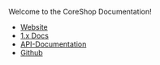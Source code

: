 Welcome to the CoreShop Documentation!

 * [Website](https://www.coreshop.org)
 * [1.x Docs](https://www.coreshop.org/docs/1.x)
 * [API-Documentation](https://api.coreshop.org/2.0.0)
 * [Github](https://github.com/coreshop/CoreShop)